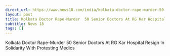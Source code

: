 ```yaml
---
direct_url: https://www.news18.com/india/kolkata-doctor-rape-murder-50-senior-doctors-at-rg-kar-hospital-resign-in-solidarity-with-protesting-medics-9078668.html
layout: post
title: Kolkata Doctor Rape-Murder  50 Senior Doctors At RG Kar Hospital Resign In Solidarity With Protesting Medics
subtitle: News 18
tags: []
---
```


Kolkata Doctor Rape-Murder  50 Senior Doctors At RG Kar Hospital Resign In Solidarity With Protesting Medics
